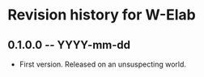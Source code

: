 # Revision history for W-Elab

## 0.1.0.0 -- YYYY-mm-dd

* First version. Released on an unsuspecting world.
